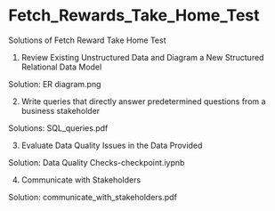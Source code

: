 # Fetch_Rewards_Take_Home_Test

Solutions of Fetch Reward Take Home Test

1. Review Existing Unstructured Data and Diagram a New Structured Relational Data Model

Solution: ER diagram.png

2. Write queries that directly answer predetermined questions from a business stakeholder

Solutions: SQL_queries.pdf

3. Evaluate Data Quality Issues in the Data Provided

Solution: Data Quality Checks-checkpoint.iypnb

4. Communicate with Stakeholders

Solution: communicate_with_stakeholders.pdf

